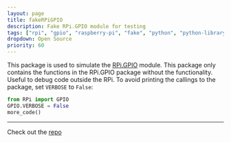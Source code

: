 ```yaml
---
layout: page
title: fakeRPiGPIO
description: Fake RPi.GPIO module for testing
tags: ["rpi", "gpio", "raspberry-pi", "fake", "python", "python-library"]
dropdown: Open Source
priority: 60
---
```

<!-- Automatically generated. Run search_repos.rb to rebuild -->



This package is used to simulate the [RPi.GPIO](https://pypi.python.org/pypi/RPi.GPIO) module.
This package only contains the functions in the RPi.GPIO package without the functionality. Useful to debug code outside the RPi.
To avoid printing the callings to the package, set `VERBOSE` to `False`:
```python
from RPi import GPIO
GPIO.VERBOSE = False
more_code()
```

---
Check out the [repo](https://github.com/luxedo/fakeRPiGPIO)
